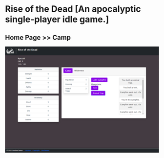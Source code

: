 # Rise of the Dead [An apocalyptic single-player idle game.]

## Home Page >> Camp
<img src="public/homescreen.PNG" alt="Home Page" />
